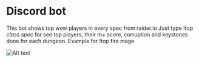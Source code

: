 # Discord bot
This bot shows top wow players in every spec from raider.io
Just type !top *class* *spec* for see top players, their m+ score, corruption and keystones done for each dungeon.
Example for !top fire mage

![Alt text](https://yadi.sk/i/VZiOV9DH2S4CHw "top fire mages")
